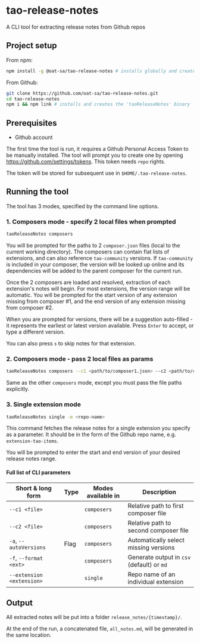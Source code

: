 # tao-release-notes

A CLI tool for extracting release notes from Github repos

## Project setup

From npm:

```sh
npm install -g @oat-sa/tao-release-notes # installs globally and creates the 'taoReleaseNotes' binary
```

From Github:

```sh
git clone https://github.com/oat-sa/tao-release-notes.git
cd tao-release-notes
npm i && npm link # installs and creates the 'taoReleaseNotes' binary
```

## Prerequisites

- Github account

The first time the tool is run, it requires a Github Personal Access Token to be manually installed. The tool will prompt you to create one by opening https://github.com/settings/tokens. This token needs `repo` rights.

The token will be stored for subsequent use in `$HOME/.tao-release-notes`.

## Running the tool

The tool has 3 modes, specified by the command line options.

### 1. Composers mode - specify 2 local files when prompted

```sh
taoReleaseNotes composers
```

You will be prompted for the paths to 2 `composer.json` files (local to the current working directory). The composers can contain flat lists of extensions, and can also reference `tao-community` versions. If `tao-community` is included in your composer, the version will be looked up online and its dependencies will be added to the parent composer for the current run.

Once the 2 composers are loaded and resolved, extraction of each extension's notes will begin. For most extensions, the version range will be automatic. You will be prompted for the start version of any extension missing from composer #1, and the end version of any extension missing from composer #2.

When you are prompted for versions, there will be a suggestion auto-filled - it represents the earliest or latest version available. Press `Enter` to accept, or type a different version.

You can also press `s` to skip notes for that extension.

### 2. Composers mode - pass 2 local files as params

```sh
taoReleaseNotes composers --c1 <path/to/composer1.json> --c2 <path/to/composer2.json>
```

Same as the other `composers` mode, except you must pass the file paths explicitly.

### 3. Single extension mode

```sh
taoReleaseNotes single -e <repo-name>
```

This command fetches the release notes for a single extension you specify as a parameter. It should be in the form of the Github repo name, e.g. `extension-tao-items`.

You will be prompted to enter the start and end version of your desired release notes range.

#### Full list of CLI parameters

| Short & long form         | Type | Modes available in | Description                                |
|---------------------------|------|--------------------|--------------------------------------------|
| `--c1 <file>`             |      | `composers`        | Relative path to first composer file       |
| `--c2 <file>`             |      | `composers`        | Relative path to second composer file      |
| `-a`, `--autoVersions`    | Flag | `composers`        | Automatically select missing versions      |
| `-f`, `--format <ext>`    |      | `composers`        | Generate output in `csv` (default) or `md` |
| `--extension <extension>` |      | `single`           | Repo name of an individual extension       |

## Output

All extracted notes will be put into a folder `release_notes/{timestamp}/`.

At the end of the run, a concatenated file, `all_notes.md`, will be generated in the same location.
